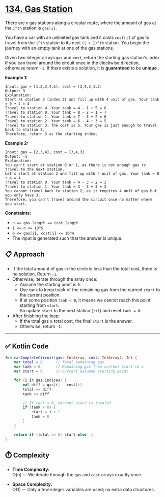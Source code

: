 # [134. Gas Station](https://leetcode.com/problems/gas-station/description/?envType=study-plan-v2&envId=top-interview-150)

There are <code>n</code> gas stations along a circular route, where the amount of gas at the <code>i^th</code> station is <code>gas[i]</code>.

You have a car with an unlimited gas tank and it costs <code>cost[i]</code> of gas to travel from the <code>i^th</code> station to its next <code>(i + 1)^th</code> station. You begin the journey with an empty tank at one of the gas stations.

Given two integer arrays <code>gas</code> and <code>cost</code>, return the starting gas station's index if you can travel around the circuit once in the clockwise direction, otherwise return <code>-1</code>. If there exists a solution, it is **guaranteed**  to be **unique** .

**Example 1:** 

```
Input: gas = [1,2,3,4,5], cost = [3,4,5,1,2]
Output: 3
Explanation:
Start at station 3 (index 3) and fill up with 4 unit of gas. Your tank = 0 + 4 = 4
Travel to station 4. Your tank = 4 - 1 + 5 = 8
Travel to station 0. Your tank = 8 - 2 + 1 = 7
Travel to station 1. Your tank = 7 - 3 + 2 = 6
Travel to station 2. Your tank = 6 - 4 + 3 = 5
Travel to station 3. The cost is 5. Your gas is just enough to travel back to station 3.
Therefore, return 3 as the starting index.
```

**Example 2:** 

```
Input: gas = [2,3,4], cost = [3,4,3]
Output: -1
Explanation:
You can't start at station 0 or 1, as there is not enough gas to travel to the next station.
Let's start at station 2 and fill up with 4 unit of gas. Your tank = 0 + 4 = 4
Travel to station 0. Your tank = 4 - 3 + 2 = 3
Travel to station 1. Your tank = 3 - 3 + 3 = 3
You cannot travel back to station 2, as it requires 4 unit of gas but you only have 3.
Therefore, you can't travel around the circuit once no matter where you start.
```

**Constraints:** 

- <code>n == gas.length == cost.length</code>
- <code>1 <= n <= 10^5</code>
- <code>0 <= gas[i], cost[i] <= 10^4</code>
- The input is generated such that the answer is unique.

## 📋 Approach

- If the total amount of gas in the circle is less than the total cost, there is no solution. Return `-1`.
- Otherwise, iterate through the array once:
  - Assume the starting point is `0`.
  - Use `tank` to keep track of the remaining gas from the current `start` to the current position.
  - If at some position `tank < 0`, it means we cannot reach this point starting from `start`.  
    So update `start` to the next station (`i+1`) and reset `tank = 0`.
- After finishing the loop:
  - If the total gas ≥ total cost, the final `start` is the answer.
  - Otherwise, return `-1`.

---

## ✅ Kotlin Code

```kotlin
fun canCompleteCircuit(gas: IntArray, cost: IntArray): Int {
    var total = 0      // Total remaining gas
    var tank = 0       // Remaining gas from current start to i
    var start = 0      // Current assumed starting point

    for (i in gas.indices) {
        val diff = gas[i] - cost[i]
        total += diff
        tank += diff

        // If tank < 0, current start is invalid
        if (tank < 0) {
            start = i + 1
            tank = 0
        }
    }

    return if (total >= 0) start else -1
}
```

## ⏱️ Complexity

- **Time Complexity:**  
  O(n) — We iterate through the `gas` and `cost` arrays exactly once.

- **Space Complexity:**  
  O(1) — Only a few integer variables are used; no extra data structures.